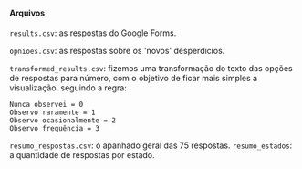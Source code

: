 #### Arquivos

`results.csv`: as respostas do Google Forms.

`opnioes.csv`: as respostas sobre os 'novos' desperdicios.

`transformed_results.csv`: fizemos uma transformação do texto das opções de respostas para número, com o objetivo de ficar mais simples a visualização. seguindo a regra: 
```
Nunca observei = 0
Observo raramente = 1	
Observo ocasionalmente = 2	
Observo frequência = 3
```

`resumo_respostas.csv`: o apanhado geral das 75 respostas.
`resumo_estados`: a quantidade de respostas por estado.